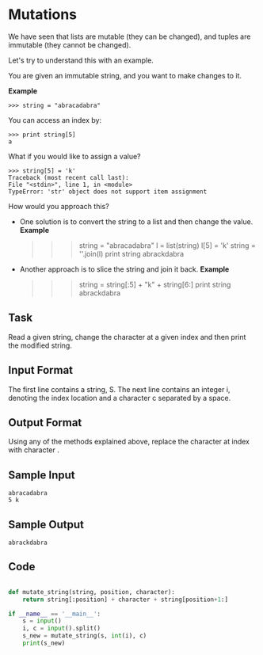 # Mutations

We have seen that lists are mutable (they can be changed), and tuples are immutable (they cannot be changed).

Let's try to understand this with an example.

You are given an immutable string, and you want to make changes to it.

**Example**

    >>> string = "abracadabra"
You can access an index by:

    >>> print string[5]
    a
What if you would like to assign a value?

    >>> string[5] = 'k' 
    Traceback (most recent call last):
    File "<stdin>", line 1, in <module>
    TypeError: 'str' object does not support item assignment
How would you approach this?

* One solution is to convert the string to a list and then change the value.
**Example**

    >>> string = "abracadabra"
    >>> l = list(string)
    >>> l[5] = 'k'
    >>> string = ''.join(l)
    >>> print string
    abrackdabra
* Another approach is to slice the string and join it back.
**Example**

    >>> string = string[:5] + "k" + string[6:]
    >>> print string
    abrackdabra
## Task
Read a given string, change the character at a given index and then print the modified string.

## Input Format
The first line contains a string, S.
The next line contains an integer i, denoting the index location and a character c separated by a space.

## Output Format
Using any of the methods explained above, replace the character at index  with character .

## Sample Input

    abracadabra
    5 k
## Sample Output

    abrackdabra

## Code

```python

def mutate_string(string, position, character):
    return string[:position] + character + string[position+1:]

if __name__ == '__main__':
    s = input()
    i, c = input().split()
    s_new = mutate_string(s, int(i), c)
    print(s_new)
```